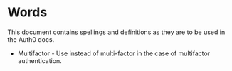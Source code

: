 # Words
This document contains spellings and definitions as they are to be used in the Auth0 docs.

*  Multifactor - Use instead of multi-factor in the case of multifactor authentication.
